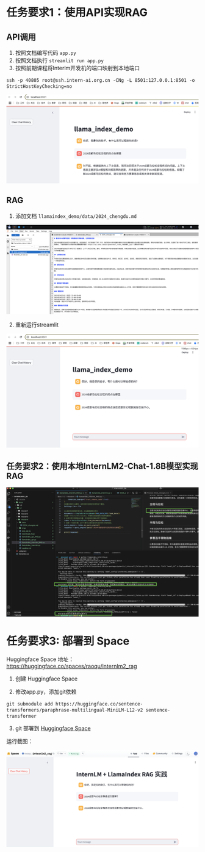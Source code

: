 # 任务要求1：使用API实现RAG

## API调用

1. 按照文档编写代码 `app.py`
1. 按照文档执行 `streamlit run app.py`
2. 按照前期课程将Interlm开发机的端口映射到本地端口
```
ssh -p 40805 root@ssh.intern-ai.org.cn -CNg -L 8501:127.0.0.1:8501 -o StrictHostKeyChecking=no
```

![](imgs/image-1.png)

## RAG

1. 添加文档 `llamaindex_demo/data/2024_chengdu.md`

![](imgs/image-3.png)

2. 重新运行streamlit

![](imgs/image-2.png)

## 任务要求2：使用本地InternLM2-Chat-1.8B模型实现RAG

![](imgs/image-4.png)

# 任务要求3: 部署到 Space

Huggingface Space 地址：https://huggingface.co/spaces/raoqu/internlm2_rag

1. 创建 Huggingface Space

2. 修改app.py，添加git依赖 
```
git submodule add https://huggingface.co/sentence-transformers/paraphrase-multilingual-MiniLM-L12-v2 sentence-transformer
```

3. git 部署到 [Huggingface Space](https://huggingface.co/spaces/raoqu/internlm2_rag)

运行截图：

![](imgs/image-6.png)
